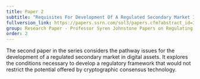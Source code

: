 ```yaml
---
title: Paper 2
subtitle: "Requisites For Development Of A Regulated Secondary Market In Digital Assets"
fullversion_link: https://papers.ssrn.com/sol3/papers.cfm?abstract_id=3379623
group: Research Paper - Professor Syren Johnstone Papers on Regulating Crypto
order: 2
---
```

The second paper in the series considers the pathway issues for the development of a regulated secondary market in digital assets. It explores the conditions necessary to develop a regulatory framework that would not restrict the potential offered by cryptographic consensus technology.
